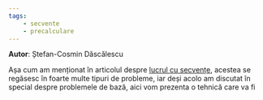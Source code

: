 ```yaml
---
tags:
    - secvente
    - precalculare
---
```


**Autor**: Ștefan-Cosmin Dăscălescu

Așa cum am menționat în articolul despre [lucrul cu secvențe](https://roalgo-discord.github.io/arhiva-educationala/mediu/sequences/), acestea se regăsesc în foarte multe tipuri de probleme, iar deși acolo am discutat în special despre problemele de bază, aici vom prezenta o tehnică care va fi 